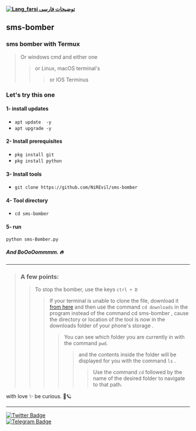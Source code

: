 [**![Lang_farsi](https://user-images.githubusercontent.com/125398461/234186932-52f1fa82-52c6-417f-8b37-08fe9250a55f.png) توضیحات فارسی**](README-FA.md)

## sms-bomber
### sms bomber with Termux
> Or windows cmd and either one
> > or Linux, macOS terminal's
> > > or IOS Terminus



### Let's try this one 
#### 1- install updates

* `apt update  -y`
* `apt upgrade -y`


#### 2- Install prerequisites

* `pkg install git`
* `pkg install python`



#### 3- Install tools

* `git clone https://github.com/NiREvil/sms-bomber`



#### 4- Tool directory

* `cd sms-bomber`



#### 5- run
`python sms-Bomber.py`
##### And BoOoOommmm. 🔥

------
> ### A few points:
> > To stop the bomber, use the keys `ctrl + D`
> > > If your terminal is unable to clone the file, download it [from here](https://github.com/NiREvil/sms-bomber/blob/main/sms-bomber.py)
> > > and then use the command `cd downloads` in the program instead of the command cd sms-bomber ,
cause the directory or location of the tool is now in the downloads folder of your phone's storage .
> > > > You can see which folder you are currently in with the command `pwd`.
> > > > > and the contents inside the folder will be displayed for you with the command `ls` .
> > > > > > Use the command `cd` followed by the name of the desired folder to navigate to that path.




with love ✨      be curious. 🤍🪐


--------



[![Twitter Badge](https://img.shields.io/badge/Twitter-Profile-informational?style=flat&logo=twitter&logoColor=white&color=1CA2F1)](https://twitter.com/NiREvil_)  
[![Telegram Badge](https://img.shields.io/badge/Telegram-Profile-informational?style=flat&logo=telegram&logoColor=white&color=1CA2F1)](https://t.me/F_NiREvil)  
